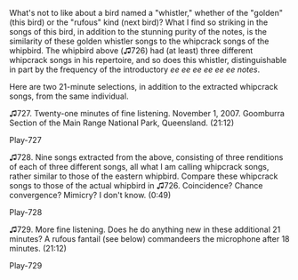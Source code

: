 What's not to like about a bird named a "whistler," whether of the "golden" (this bird) or the "rufous" kind (next bird)? What I find so striking in the songs of this bird, in addition to the stunning purity of the notes, is the similarity of these golden whistler songs to the whipcrack songs of the whipbird. The whipbird above (♫726) had (at least) three different whipcrack songs in his repertoire, and so does this whistler, distinguishable in part by the frequency of the introductory *ee ee ee ee ee ee notes*.

Here are two 21-minute selections, in addition to the extracted whipcrack songs, from the same individual.

♫727. Twenty-one minutes of fine listening. November 1, 2007. Goomburra Section of the Main Range National Park, Queensland. (21:12)

Play-727

♫728. Nine songs extracted from the above, consisting of three renditions of each of three different songs, all what I am calling whipcrack songs, rather similar to those of the eastern whipbird. Compare these whipcrack songs to those of the actual whipbird in ♫726. Coincidence? Chance convergence? Mimicry? I don't know. (0:49)

Play-728

♫729. More fine listening. Does he do anything new in these additional 21 minutes? A rufous fantail (see below) commandeers the microphone after 18 minutes. (21:12)

Play-729
